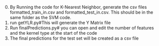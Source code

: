 0. By Running the code for K-Nearest Neighbor, generate the csv files formatted_train_in.csv and formatted_test_in.csv. This should be in the same folder as the SVM code.
1. run getYLR.py#This will generate the Y Matrix file 
2. Run finalPredictions.py# you can open and edit the number of features and the kernel type at the start of the code
3. The final predictions for the test set will be created as a csv file
